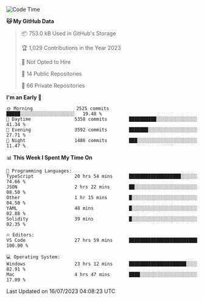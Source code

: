 <!--START_SECTION:waka-->
![Code Time](http://img.shields.io/badge/Code%20Time-4%2C361%20hrs%2035%20mins-blue)

**🐱 My GitHub Data** 

> 📦 753.0 kB Used in GitHub's Storage 
 > 
> 🏆 1,029 Contributions in the Year 2023
 > 
> 🚫 Not Opted to Hire
 > 
> 📜 14 Public Repositories 
 > 
> 🔑 66 Private Repositories 
 > 
**I'm an Early 🐤** 

```text
🌞 Morning                2525 commits        █████░░░░░░░░░░░░░░░░░░░░   19.48 % 
🌆 Daytime                5358 commits        ██████████░░░░░░░░░░░░░░░   41.34 % 
🌃 Evening                3592 commits        ███████░░░░░░░░░░░░░░░░░░   27.71 % 
🌙 Night                  1486 commits        ███░░░░░░░░░░░░░░░░░░░░░░   11.47 % 
```


📊 **This Week I Spent My Time On** 

```text
💬 Programming Languages: 
TypeScript               20 hrs 54 mins      ███████████████████░░░░░░   74.66 % 
JSON                     2 hrs 22 mins       ██░░░░░░░░░░░░░░░░░░░░░░░   08.50 % 
Other                    1 hr 15 mins        █░░░░░░░░░░░░░░░░░░░░░░░░   04.50 % 
YAML                     48 mins             █░░░░░░░░░░░░░░░░░░░░░░░░   02.88 % 
Solidity                 39 mins             █░░░░░░░░░░░░░░░░░░░░░░░░   02.35 % 

🔥 Editors: 
VS Code                  27 hrs 59 mins      █████████████████████████   100.00 % 

💻 Operating System: 
Windows                  23 hrs 12 mins      █████████████████████░░░░   82.91 % 
Mac                      4 hrs 47 mins       ████░░░░░░░░░░░░░░░░░░░░░   17.09 % 
```


 Last Updated on 16/07/2023 04:08:23 UTC
<!--END_SECTION:waka-->

